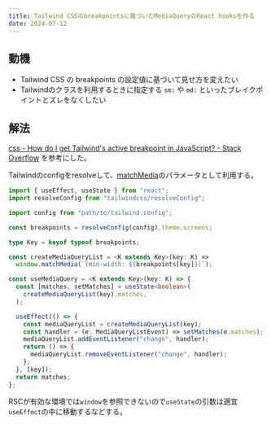 ```yaml
---
title: Tailwind CSSのbreakpointsに基づいたMediaQueryのReact hooksを作る
date: 2024-07-12
---
```


## 動機

- Tailwind CSS の breakpoints の設定値に基づいて見せ方を変えたい
- Tailwindのクラスを利用するときに指定する `sm:` や `md:` といったブレイクポイントとズレをなくしたい

## 解法

[css - How do I get Tailwind's active breakpoint in JavaScript? - Stack Overflow](https://stackoverflow.com/questions/59982018/how-do-i-get-tailwinds-active-breakpoint-in-javascript) を参考にした。

Tailwindのconfigをresolveして、[matchMedia](https://developer.mozilla.org/ja/docs/Web/API/Window/matchMedia)のパラメータとして利用する。

```ts
import { useEffect, useState } from "react";
import resolveConfig from "tailwindcss/resolveConfig";

import config from "path/to/tailwind.config";

const breakpoints = resolveConfig(config).theme.screens;

type Key = keyof typeof breakpoints;

const createMediaQueryList = <K extends Key>(key: K) =>
  window.matchMedia(`(min-width: ${breakpoints[key]})`);

const useMediaQuery = <K extends Key>(key: K) => {
  const [matches, setMatches] = useState<boolean>(
    createMediaQueryList(key).matches,
  );

  useEffect(() => {
    const mediaQueryList = createMediaQueryList(key);
    const handler = (e: MediaQueryListEvent) => setMatches(e.matches);
    mediaQueryList.addEventListener("change", handler);
    return () => {
      mediaQueryList.removeEventListener("change", handler);
    };
  }, [key]);
  return matches;
};
```

RSCが有効な環境では`window`を参照できないので`useState`の引数は適宜`useEffect`の中に移動するなどする。
